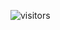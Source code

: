  ![visitors](https://visitor-badge.glitch.me/badge?page_id=xXTgamerXx.xXTgamerXx&left_color=#DDB6F2&right_color=red)

<!---
xXTgamerXx/xXTgamerXx is a ✨ special ✨ repository because its `README.md` (this file) appears on your GitHub profile.
You can click the Preview link to take a look at your changes.
--->
